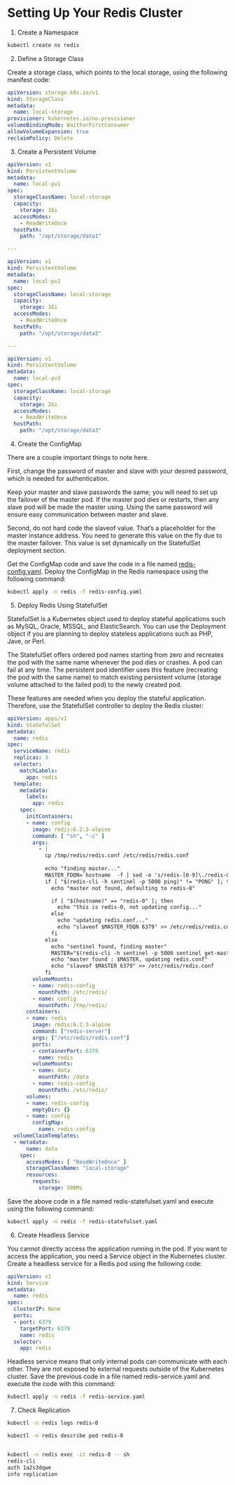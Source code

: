 # Setting Up Your Redis Cluster

1. Create a Namespace

```bash
kubectl create ns redis
```

2. Define a Storage Class

Create a storage class, which points to the local storage, using the following manifest code:

```yaml
apiVersion: storage.k8s.io/v1
kind: StorageClass
metadata:
  name: local-storage
provisioner: kubernetes.io/no-provisioner
volumeBindingMode: WaitForFirstConsumer
allowVolumeExpansion: true
reclaimPolicy: Delete
```

3. Create a Persistent Volume

```yaml
apiVersion: v1
kind: PersistentVolume
metadata:
  name: local-pv1
spec:
  storageClassName: local-storage
  capacity:
    storage: 1Gi
  accessModes:
    - ReadWriteOnce
  hostPath:
    path: "/opt/storage/data1"

---

apiVersion: v1
kind: PersistentVolume
metadata:
  name: local-pv2
spec:
  storageClassName: local-storage
  capacity:
    storage: 1Gi
  accessModes:
    - ReadWriteOnce
  hostPath:
    path: "/opt/storage/data2"

---

apiVersion: v1
kind: PersistentVolume
metadata:
  name: local-pv3
spec:
  storageClassName: local-storage
  capacity:
    storage: 2Gi
  accessModes:
    - ReadWriteOnce
  hostPath:
    path: "/opt/storage/data3"
```


4. Create the ConfigMap

There are a couple important things to note here.

First, change the password of master and slave with your desired password, which is needed for authentication.

Keep your master and slave passwords the same; you will need to set up the failover of the master pod. If the master pod dies or restarts, then any slave pod will be made the master using. Using the same password will ensure easy communication between master and slave.

Second, do not hard code the slaveof value. That’s a placeholder for the master instance address. You need to generate this value on the fly due to the master failover. This value is set dynamically on the StatefulSet deployment section.

Get the ConfigMap code and save the code in a file named [redis-config.yaml](redis-config.yaml). Deploy the ConfigMap in the Redis namespace using the following command:

```bash
kubectl apply -n redis -f redis-config.yaml
```

5. Deploy Redis Using StatefulSet

StatefulSet is a Kubernetes object used to deploy stateful applications such as MySQL, Oracle, MSSQL, and ElasticSearch. You can use the Deployment object if you are planning to deploy stateless applications such as PHP, Jave, or Perl.

The StatefulSet offers ordered pod names starting from zero and recreates the pod with the same name whenever the pod dies or crashes. A pod can fail at any time. The persistent pod identifier uses this feature (recreating the pod with the same name) to match existing persistent volume (storage volume attached to the failed pod) to the newly created pod.

These features are needed when you deploy the stateful application. Therefore, use the StatefulSet controller to deploy the Redis cluster:

```yaml
apiVersion: apps/v1
kind: StatefulSet
metadata:
  name: redis
spec:
  serviceName: redis
  replicas: 3
  selector:
    matchLabels:
      app: redis
  template:
    metadata:
      labels:
        app: redis
    spec:
      initContainers:
      - name: config
        image: redis:6.2.3-alpine
        command: [ "sh", "-c" ]
        args:
          - |
            cp /tmp/redis/redis.conf /etc/redis/redis.conf
            
            echo "finding master..."
            MASTER_FDQN=`hostname  -f | sed -e 's/redis-[0-9]\./redis-0./'`
            if [ "$(redis-cli -h sentinel -p 5000 ping)" != "PONG" ]; then
              echo "master not found, defaulting to redis-0"

              if [ "$(hostname)" == "redis-0" ]; then
                echo "this is redis-0, not updating config..."
              else
                echo "updating redis.conf..."
                echo "slaveof $MASTER_FDQN 6379" >> /etc/redis/redis.conf
              fi
            else
              echo "sentinel found, finding master"
              MASTER="$(redis-cli -h sentinel -p 5000 sentinel get-master-addr-by-name mymaster | grep -E '(^redis-\d{1,})|([0-9]{1,3}\.[0-9]{1,3}\.[0-9]{1,3}\.[0-9]{1,3})')"
              echo "master found : $MASTER, updating redis.conf"
              echo "slaveof $MASTER 6379" >> /etc/redis/redis.conf
            fi
        volumeMounts:
        - name: redis-config
          mountPath: /etc/redis/
        - name: config
          mountPath: /tmp/redis/
      containers:
      - name: redis
        image: redis:6.2.3-alpine
        command: ["redis-server"]
        args: ["/etc/redis/redis.conf"]
        ports:
        - containerPort: 6379
          name: redis
        volumeMounts:
        - name: data
          mountPath: /data
        - name: redis-config
          mountPath: /etc/redis/
      volumes:
      - name: redis-config
        emptyDir: {}
      - name: config
        configMap:
          name: redis-config
  volumeClaimTemplates:
  - metadata:
      name: data
    spec:
      accessModes: [ "ReadWriteOnce" ]
      storageClassName: "local-storage"
      resources:
        requests:
          storage: 500Mi
```

Save the above code in a file named redis-statefulset.yaml and execute using the following command:

```bash
kubectl apply -n redis -f redis-statefulset.yaml
```

6. Create Headless Service

You cannot directly access the application running in the pod. If you want to access the application, you need a Service object in the Kubernetes cluster. Create a headless service for a Redis pod using the following code:

```yaml
apiVersion: v1
kind: Service
metadata:
  name: redis
spec:
  clusterIP: None
  ports:
  - port: 6379
    targetPort: 6379
    name: redis
  selector:
    app: redis
```

Headless service means that only internal pods can communicate with each other. They are not exposed to external requests outside of the Kubernetes cluster.
Save the previous code in a file named redis-service.yaml and execute the code with this command:

```bash
kubectl apply -n redis -f redis-service.yaml
```

7. Check Replication

```bash
kubectl -n redis logs redis-0

kubectl -n redis describe pod redis-0


kubectl -n redis exec -it redis-0 -- sh
redis-cli 
auth 1a2s3dqwe
info replication
```